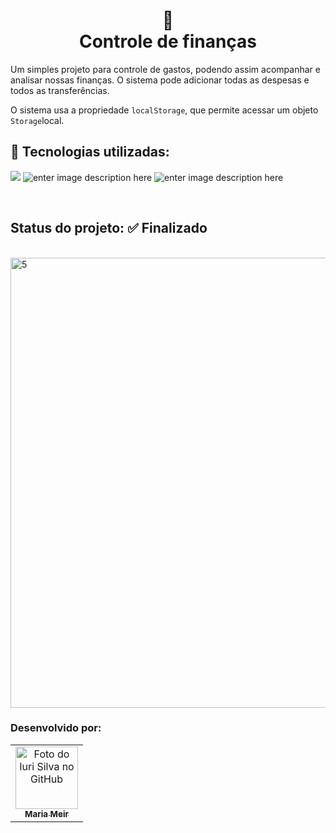 <th>


<h1 align="center">
 💸<br>Controle de finanças
</h1>
Um simples projeto para controle de gastos, podendo assim acompanhar e analisar nossas finanças.  O sistema pode adicionar todas as despesas e todos as transferências.

O sistema usa a propriedade  `localStorage`, que permite acessar um objeto `Storage`local.

## 🚀 Tecnologias utilizadas:


![](https://img.shields.io/badge/JavaScript-323330?style=for-the-badge&logo=javascript&logoColor=F7DF1E)
![enter image description here](https://img.shields.io/badge/HTML5-E34F26?style=for-the-badge&logo=html5&logoColor=white)
![enter image description here](https://img.shields.io/badge/CSS3-1572B6?style=for-the-badge&logo=css3&logoColor=white)

<br>



## Status do projeto: ✅ Finalizado
<br>
<img width="720" alt="5" src="https://user-images.githubusercontent.com/52001215/227030924-682394dd-16a1-431b-ba6c-0ffc4057efd9.png">
<h3>Desenvolvido por:</h3>

<table>
  <tr>
    <td align="center">
      <a href="https://github.com/mariameir">
        <img src="https://avatars.githubusercontent.com/u/52001215?v=4" width="100px;" alt="Foto do Iuri Silva no GitHub"/><br>
        <sub>
          <b>Maria Meir</b>
        </sub>
      </a>
    </td>
  </tr>
</table>
